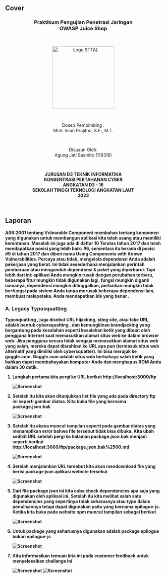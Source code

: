## Cover

<h3 align="center">
    <b>Praktikum Pengujian Penetrasi Jaringan</b><br>
    OWASP Juice Shop<br>
     
</h3>
<br>
<p align="center">
  <img src="../../public/logo_sttal.png" alt="Logo STTAL" width="200">
</p>
<br>
<p align="center">
    Dosen Pembimbing :<br>
    Moh. Iman Prajitno, S.E., M.T.
</p>
<br>
<p align="center">
    Disusun Oleh:<br>
    Agung Jati Sasmito (119319)
</p>
<br>
<p align="center">
    <b>
        JURUSAN D3 TEKNIK INFORMATIKA <br>
        KONSENTRASI PERTAHANAN CYBER <br>
        ANGKATAN D3 - 16 <br> 
        SEKOLAH TINGGI TEKNOLOGI ANGKATAN LAUT <br>
        2023
    </br>
</p>
<br>


## Laporan

A06:2001 tentang Vulnarable Component membahas tentang komponen yang digunakan untuk membangun aplikasi kita telah usang atau memiliki kerentanan. Masalah ini juga ada di daftar 10 Teratas tahun 2017 dan telah mendapatkan posisi yang lebih baik: #6, sementara itu berada di posisi #9 di tahun 2017 dan diberi nama  Using Components with Known Vulnerabilities. Percaya atau tidak, mengelola dependensi Anda adalah pekerjaan yang berat. Ini tidak sesederhana menjalankan perintah pembaruan atau mengunduh dependensi & paket yang diperbarui. Tapi lebih dari ini: aplikasi Anda mungkin rusak dengan perubahan terbaru, beberapa fitur mungkin tidak digunakan lagi, fungsi mungkin diganti namanya, dependensi mungkin ditinggalkan, perbaikan mungkin tidak berfungsi pada sistem Anda tanpa merusak beberapa dependensi lain, membuat malapetaka. Anda mendapatkan ide yang benar .

### A. Legacy Typosquatting

Typosquatting , juga disebut URL hijacking,  sting site, atau fake URL, adalah bentuk cybersquatting , dan kemungkinan brandjacking yang bergantung pada kesalahan seperti kesalahan ketik yang dibuat oleh pengguna Internet saat memasukkan alamat situs web ke dalam browser web. Jika pengguna secara tidak sengaja memasukkan alamat situs web yang salah, mereka dapat diarahkan ke URL apa pun (termasuk situs web alternatif yang dimiliki oleh cybersquatter). Ini bisa merujuk ke goggle.com. Goggle.com adalah situs web berbahaya salah ketik yang bahkan dapat membahayakan komputer Anda dan menghapus ROM Anda dalam 30 detik. 

1. Langkah pertama kita pergi ke URL berikut http://localhost:3000/ftp 

    ![Screenshot](images/1.png)

2. Setelah itu kita akan ditunjukkan list file yang ada pada directory ftp ini seperti gambar diatas. Kita buka file yang bernama package.json.bak

    ![Screenshot](images/2.png)

3. Setelah itu akana muncul tampilan seperti pada gambar diatas yang menampilkan error bahwa file tersebut tidak bisa dibuka. Kita ubah sedikit URL setelah pergi ke halaman package.json.bak menjadi seperti berikut http://localhost:3000/ftp/package.json.bak%2500.md

    ![Screenshot](images/3.png)

4. Setelah menjalankan URL tersebut kita akan mendownload file yang berisi package json aplikasi website tersebut

    ![Screenshot](images/4.png)

5. Dari file package json ini kita coba check dependencies apa saja yang digunakan oleh aplikasi ini. Setelah itu kita melihat salah satu dependencies yang sepertinya tidak seharusnya atau typo dalam penulisannya tetapi dapat digunakan yaitu yang bernama epilogue-js. Ketika kita buka pada website npm muncul tampilan sebagai berikut
    
    ![Screenshot](images/5.png)

6. Untuk package yang seharusnya digunakan adalah package epilogue bukan epilogue-js
    
    ![Screenshot](images/6.png)

7. Kita informasikan temuan kita ini pada customer feedback untuk menyelesaikan challange ini
    
    ![Screenshot](images/7-1.png)
    ![Screenshot](images/7-2.png)